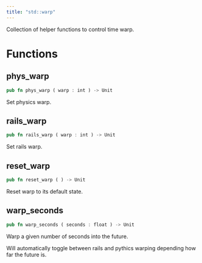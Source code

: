 ```yaml
---
title: "std::warp"
---
```


Collection of helper functions to control time warp.

# Functions


## phys_warp

```rust
pub fn phys_warp ( warp : int ) -> Unit
```

Set physics warp.

## rails_warp

```rust
pub fn rails_warp ( warp : int ) -> Unit
```

Set rails warp.

## reset_warp

```rust
pub fn reset_warp ( ) -> Unit
```

Reset warp to its default state.

## warp_seconds

```rust
pub fn warp_seconds ( seconds : float ) -> Unit
```

Warp a given number of seconds into the future.

Will automatically toggle between rails and pythics warping depending how far the future is.
